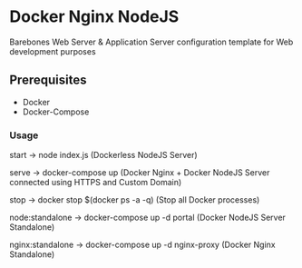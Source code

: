 # Docker Nginx NodeJS
Barebones Web Server & Application Server configuration template for Web development purposes

## Prerequisites
  * Docker
  * Docker-Compose

### Usage
start -> node index.js (Dockerless NodeJS Server)

serve -> docker-compose up (Docker Nginx + Docker NodeJS Server connected using HTTPS and Custom Domain)

stop -> docker stop $(docker ps -a -q) (Stop all Docker processes)

node:standalone -> docker-compose up -d portal (Docker NodeJS Server Standalone)

nginx:standalone -> docker-compose up -d nginx-proxy (Docker Nginx Standalone)





